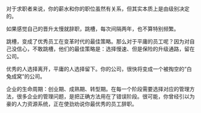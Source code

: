 对于求职者来说，你的薪水和你的职位虽然有关系，但其实本质上是由级别决定的。

如果感觉自己的晋升太慢就辞职，跳槽，每次间隔两年，也不算特别频繁。

跳槽，变成了优秀员工在变革时代的最佳策略。那么对于平庸的员工呢？因为对自己没信心，不敢跳槽，他们的最佳策略是：选择慢速、但是保险的升级通路，留在公司。

优秀的人选择离开，平庸的人选择留下。你的公司，很快将变成一个被掏空的“白兔成窝”的公司。

企业的生命周期：创业期、成熟期、转型期。在每一个阶段需要选择对应的管理方法，很多企业的管理问题，是把正确方法用在了错误阶段。很可能，你曾经引以为豪的人力资源系统，正在使劲劝说你最优秀的员工辞职。



